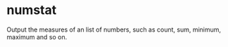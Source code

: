 # numstat
Output the measures of an list of numbers, such as count, sum,   minimum, maximum and so on.
